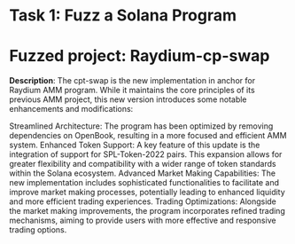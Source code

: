 # Task 1: Fuzz a Solana Program
# Fuzzed project: Raydium-cp-swap
**Description**: The cpt-swap is the new implementation in anchor for Raydium AMM program.
While it maintains the core principles of its previous AMM project, this new version introduces some notable enhancements and modifications:

Streamlined Architecture: The program has been optimized by removing dependencies on OpenBook, resulting in a more focused and efficient AMM system.
Enhanced Token Support: A key feature of this update is the integration of support for SPL-Token-2022 pairs. This expansion allows for greater flexibility and compatibility with a wider range of token standards within the Solana ecosystem.
Advanced Market Making Capabilities: The new implementation includes sophisticated functionalities to facilitate and improve market making processes, potentially leading to enhanced liquidity and more efficient trading experiences.
Trading Optimizations: Alongside the market making improvements, the program incorporates refined trading mechanisms, aiming to provide users with more effective and responsive trading options.
